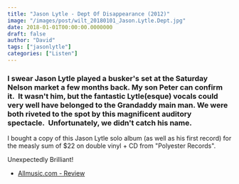 ```yaml
---
title: "Jason Lytle - Dept Of Disappearance (2012)"
image: "/images/post/wilt_20180101_Jason.Lytle.Dept.jpg"
date: 2018-01-01T00:00:00.0000000
draft: false
author: "David"
tags: ["jasonlytle"]
categories: ["Listen"]
---
```

### I swear Jason Lytle played a busker's set at the Saturday Nelson market a few months back. My son Peter can confirm it.  It wasn't him, but the fantastic Lytle(esque) vocals could very well have belonged to the Grandaddy main man. We were both riveted to the spot by this magnificent auditory spectacle.  Unfortunately, we didn't catch his name.

 I bought a copy of this Jason Lytle solo album (as well as his first record) for the measly sum of $22 on double vinyl + CD from "Polyester Records". 

 Unexpectedly Brilliant!

-  [Allmusic.com - Review](https://www.allmusic.com/album/dept-of-disappearance-mw0002417259)